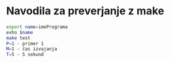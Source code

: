 # Navodila za preverjanje z make

```bash
export name=imePrograma
exho $name
make test
P=1 - primer 1
M=1 - čas izvajanja
T=5 - 5 sekund

```
